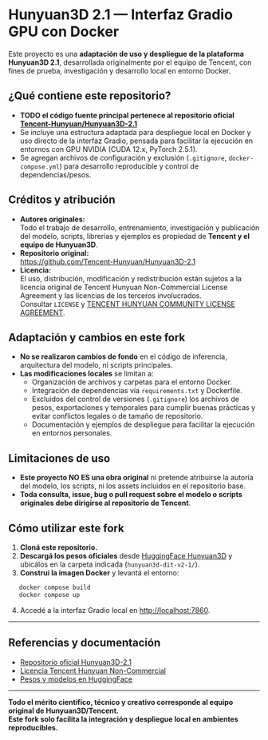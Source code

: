 # Hunyuan3D 2.1 — Interfaz Gradio GPU con Docker

Este proyecto es una **adaptación de uso y despliegue de la plataforma Hunyuan3D 2.1**, desarrollada originalmente por el equipo de Tencent, con fines de prueba, investigación y desarrollo local en entorno Docker.

##  ¿Qué contiene este repositorio?

- **TODO el código fuente principal pertenece al repositorio oficial [Tencent-Hunyuan/Hunyuan3D-2.1](https://github.com/Tencent-Hunyuan/Hunyuan3D-2.1)**
- Se incluye una estructura adaptada para despliegue local en Docker y uso directo de la interfaz Gradio, pensada para facilitar la ejecución en entornos con GPU NVIDIA (CUDA 12.x, PyTorch 2.5.1).
- Se agregan archivos de configuración y exclusión (`.gitignore`, `docker-compose.yml`) para desarrollo reproducible y control de dependencias/pesos.

##  Créditos y atribución

- **Autores originales:**  
  Todo el trabajo de desarrollo, entrenamiento, investigación y publicación del modelo, scripts, librerías y ejemplos es propiedad de **Tencent y el equipo de Hunyuan3D**.
- **Repositorio original:**  
  https://github.com/Tencent-Hunyuan/Hunyuan3D-2.1
- **Licencia:**  
  El uso, distribución, modificación y redistribución están sujetos a la licencia original de Tencent Hunyuan Non-Commercial License Agreement y las licencias de los terceros involucrados.  
  Consultar `LICENSE` y [TENCENT HUNYUAN COMMUNITY LICENSE AGREEMENT](https://github.com/Tencent-Hunyuan/Hunyuan3D-2.1/blob/main/LICENSE).

##  Adaptación y cambios en este fork

- **No se realizaron cambios de fondo** en el código de inferencia, arquitectura del modelo, ni scripts principales.
- **Las modificaciones locales** se limitan a:
  - Organización de archivos y carpetas para el entorno Docker.
  - Integración de dependencias vía `requirements.txt` y Dockerfile.
  - Excluidos del control de versiones (`.gitignore`) los archivos de pesos, exportaciones y temporales para cumplir buenas prácticas y evitar conflictos legales o de tamaño de repositorio.
  - Documentación y ejemplos de despliegue para facilitar la ejecución en entornos personales.

##  Limitaciones de uso

- **Este proyecto NO ES una obra original** ni pretende atribuirse la autoría del modelo, los scripts, ni los assets incluidos en el repositorio base.
- **Toda consulta, issue, bug o pull request sobre el modelo o scripts originales debe dirigirse al repositorio de Tencent**.

##  Cómo utilizar este fork

1. **Cloná este repositorio.**
2. **Descargá los pesos oficiales** desde [HuggingFace Hunyuan3D](https://huggingface.co/tencent/Hunyuan3D-2.1/tree/main/hunyuan3d-dit-v2-1) y ubicálos en la carpeta indicada (`hunyuan3d-dit-v2-1/`).
3. **Construí la imagen Docker** y levantá el entorno:
```bash
   docker compose build
   docker compose up
```
4. Accedé a la interfaz Gradio local en [http://localhost:7860](http://localhost:7860).

---

##  Referencias y documentación

- [Repositorio oficial Hunyuan3D-2.1](https://github.com/Tencent-Hunyuan/Hunyuan3D-2.1)
- [Licencia Tencent Hunyuan Non-Commercial](https://github.com/Tencent-Hunyuan/Hunyuan3D-2.1/blob/main/LICENSE)
- [Pesos y modelos en HuggingFace](https://huggingface.co/tencent/Hunyuan3D-2.1)

---

**Todo el mérito científico, técnico y creativo corresponde al equipo original de Hunyuan3D/Tencent.  
Este fork solo facilita la integración y despliegue local en ambientes reproducibles.**
